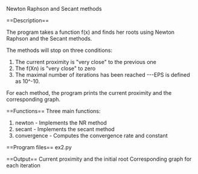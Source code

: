 Newton Raphson and Secant methods

==Description==

The program takes a function f(x) and finds her roots using Newton Raphson
and the Secant methods.

The methods will stop on three conditions:
1) The current proximity is "very close" to the previous one
2) The f(Xn) is "very close" to zero
3) The maximal number of iterations has been reached 
---EPS is defined as 10^-10.

For each method, the program prints the current proximity and the corresponding graph.


==Functions==
Three main functions:

1. newton - Implements the NR method
2. secant - Implements the secant method
3. convergence - Computes the convergence rate and constant

==Program files==
ex2.py

==Output==
Current proximity and the initial root
Corresponding graph for each iteration

